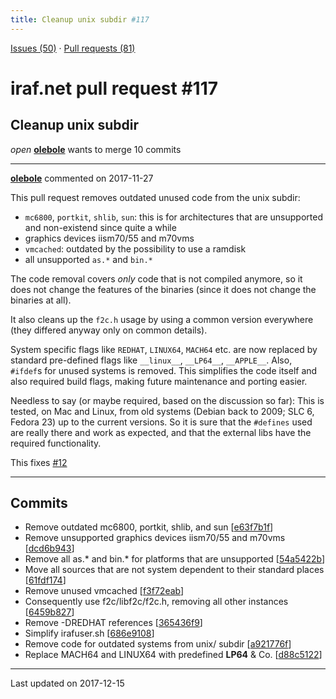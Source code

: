 ```yaml
---
title: Cleanup unix subdir #117
---
```


[Issues (50)](https://iraf-community.github.io/iraf-v216/issues) · [Pull requests (81)](https://iraf-community.github.io/iraf-v216/issues/pulls)

# iraf.net pull request #117
## Cleanup unix subdir
*open* **[olebole](https://github.com/olebole)** wants to merge 10 commits

- - - -

**[olebole](https://github.com/olebole)** commented on 2017-11-27

This pull request removes outdated unused code from the unix subdir:  
  
* `mc6800`, `portkit`, `shlib`, `sun`: this is for architectures that are unsupported and non-existend since quite a while  
* graphics devices iism70/55 and m70vms  
* `vmcached`: outdated by the possibility to use a ramdisk  
* all unsupported `as.*` and `bin.*`  
  
The code removal covers _only_ code that is not compiled anymore, so it does not change the features of the binaries (since it does not change the binaries at all).  
  
It also cleans up the `f2c.h` usage by using a common version everywhere (they differed anyway only on common details).  
  
System specific flags like `REDHAT`, `LINUX64`, `MACH64` etc. are now replaced by standard pre-defined flags like `__linux__`, `__LP64__`, `__APPLE__`. Also, `#ifdef`s for unused systems is removed. This simplifies the code itself and also required build flags, making future maintenance and porting easier.  
  
Needless to say (or maybe required, based on the discussion so far): This is tested, on Mac and Linux, from old systems (Debian back to 2009; SLC 6, Fedora 23) up to the current versions. So it is sure that the `#defines` used are really there and work as expected, and that the external libs have the required functionality.  
  
This fixes [#12](https://iraf-community.github.io/iraf-v216/issues/12) 
- - - -

## Commits

* Remove outdated mc6800, portkit, shlib, and sun [[e63f7b1f](https://github.com/iraf-community/iraf/commit/e63f7b1fed1934336829d51458e90ba563520c57)]
* Remove unsupported graphics devices iism70/55 and m70vms [[dcd6b943](https://github.com/iraf-community/iraf/commit/dcd6b943f645ab461a2cfac7deebc82d0c8dcf03)]
* Remove all as.* and bin.* for platforms that are unsupported [[54a5422b](https://github.com/iraf-community/iraf/commit/54a5422bb6016de1ff2c193b451dbb1c4ddfc28c)]
* Move all sources that are not system dependent to their standard places [[61fdf174](https://github.com/iraf-community/iraf/commit/61fdf174aed2e800a9a90c68861776399df3f907)]
* Remove unused vmcached [[f3f72eab](https://github.com/iraf-community/iraf/commit/f3f72eab7f5f6427f91c579fc76f6f8d7576edf0)]
* Consequently use f2c/libf2c/f2c.h, removing all other instances [[6459b827](https://github.com/iraf-community/iraf/commit/6459b8277dea3bbb63ce732dc12ac4e5b12adde7)]
* Remove -DREDHAT references [[365436f9](https://github.com/iraf-community/iraf/commit/365436f94d2f2a8b209df3897911cbc778b1dbd3)]
* Simplify irafuser.sh [[686e9108](https://github.com/iraf-community/iraf/commit/686e910888d25b390a9a4ce1283dd364d8bc2eac)]
* Remove code for outdated systems from unix/ subdir [[a921776f](https://github.com/iraf-community/iraf/commit/a921776f032ed713bcf134df17ec14aa8d3cae8b)]
* Replace MACH64 and LINUX64 with predefined __LP64__ & Co. [[d88c5122](https://github.com/iraf-community/iraf/commit/d88c5122b666f29cc20c83334b583ed73ad98df5)]

- - - -

Last updated on 2017-12-15
